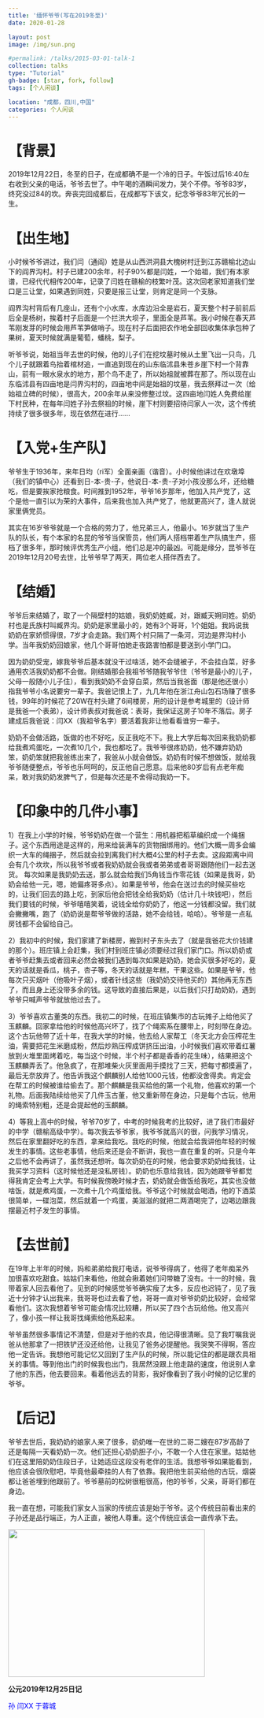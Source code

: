 ```yaml
---
title: '缅怀爷爷(写在2019冬至)'
date: 2020-01-28

layout: post
image: /img/sun.png

#permalink: /talks/2015-03-01-talk-1
collection: talks
type: "Tutorial"
gh-badge: [star, fork, follow]
tags: [个人闲谈]

location: "成都，四川,中国"
categories: 个人闲谈
---
```


# 【背景】

2019年12月22日，冬至的日子，在成都确不是一个冷的日子。午饭过后16:40左右收到父亲的电话，爷爷去世了。中午喝的酒瞬间发力，哭个不停。爷爷83岁，终究没过84的坎。奔丧完回成都后，在成都写下该文，纪念爷爷83年冗长的一生。

# 【出生地】

小时候爷爷讲过，我们闫（通阎）姓是从山西洪洞县大槐树村迁到江苏赣榆北边山下的阎界沟村。村子已建200余年，村子90%都是闫姓，一个始祖，我们有本家谱，已经代代相传200年，记录了闫姓在赣榆的枝繁叶茂。这次回老家知道我们堂口是三让堂，如果遇到同姓，只要是报三让堂，则肯定是同一个支脉。

阎界沟村背后有几座山，还有个小水库，水库边沿全是岩石，夏天整个村子前前后后全是杨树，挨着村子后面是一个拦洪大坝子，里面全是芦苇。我小时候在春天芦苇刚发芽的时候会用芦苇笋做哨子。现在村子后面把农作地全部回收集体承包种了果树，夏天时候就满是葡萄，蟠桃，梨子。

听爷爷说，始祖当年去世的时候，他的儿子们在挖坟墓时候从土里飞出一只鸟，几个儿子就跟着鸟抬着棺材追，一直追到现在的山东临沭县朱苍乡崖下村一个背靠山，前有一眼水泉水的地方，那个鸟不走了，所以始祖就被葬在那了。所以现在山东临沭县有四亩地是闫界沟村的，四亩地中间是始祖的坟墓，我去祭拜过一次（给始祖立碑的时候），很高大，200余年从来没修整过坟。这四亩地闫姓人免费给崖下村民种，在每年闫姓子孙去祭祖的时候，崖下村则要招待闫家人一次，这个传统持续了很多很多年，现在依然在进行......

# 【入党+生产队】
     
爷爷生于1936年，来年日均（ri军）全面亲画（谐音）。小时候他讲过在欢墩埠（我们的镇中心）还看到日-本-贵-子，他说日-本-贵-子对小孩没那么坏，还给糖吃，但是要挨家抢粮食。时间推到1952年，爷爷16岁那年，他加入共产党了，这个是他一直引以为荣的大事件，后来我也加入共产党了，他就更高兴了，逢人就说家里俩党员。

其实在16岁爷爷就是一个合格的劳力了，他兄弟三人，他最小。16岁就当了生产队的队长，有个本家的名昆的爷爷当保管员，他们两人搭档带着生产队搞生产，搭档了很多年，那时候评优秀生产小组，他们总是冲的最凶。可能是缘分，昆爷爷在2019年12月20号去世，比爷爷早了两天，两位老人搭伴西去了。

# 【结婚】

爷爷后来结婚了，取了一个隔壁村的姑娘，我奶奶姓臧，对，跟臧天朔同姓。奶奶村也是氏族村叫臧界沟。奶奶是家里最小的，她有3个哥哥，1个姐姐。我妈说我奶奶在家娇惯得很，7岁才会走路。我们两个村只隔了一条河，河边是界沟村小学。当年我奶奶回娘家，他几个哥哥怕她走夜路害怕都是要送到小学门口。

因为奶奶受宠，嫁我爷爷后基本就没干过啥活，她不会缝被子，不会挂白菜，好多通用农活我奶奶都不会做。刚结婚那会我祖爷爷随我爷爷住（爷爷是最小的儿子，父母一般随小儿子住），看到我奶奶不会穿白菜，然后当我爸面（那是他还很小）指我爷爷小名说要穷一辈子。我爸记恨上了，九几年他在浙江舟山包石场赚了很多钱，99年的时候花了20W在村头建了6间楼房，用的设计是参考城里的（设计师是我爸一个表弟），设计师表叔对我爸说：表哥，我保证这房子10年不落后。房子建成后我爸说：闫XX（我祖爷名字）要活着我非让他看看谁穷一辈子。

奶奶不会做活路，饭做的也不好吃，反正我吃不下。我上大学后每次回来我奶奶都给我煮鸡蛋吃，一次煮10几个，我也都吃了。我爷爷很疼奶奶，他不嫌弃奶奶笨，奶奶笨就把我爸练出来了，我爸从小就会做饭。奶奶有时候不想做饭，就给我爷爷随便整点，爷爷也乐呵呵的，反正他自己愿意。后来他80岁后有点老年痴呆，敢对我奶奶发脾气了，但是每次还是不舍得动我奶一下。

# 【印象中的几件小事】

1）在我上小学的时候，爷爷奶奶在做一个营生：用机器把稻草编织成一个绳捆子。这个东西用途是这样的，用来给装满车的货物捆绑用的。他们大概一周多会编织一大车的绳捆子，然后就会拉到离我们村大概4公里的村子去卖。这段距离中间会有几个坎坎，所以我爷爷或者我奶奶就会我或者弟弟或者哥哥跟随他们一起去送货。
每次如果是我奶奶去送，那么就会给我们5角钱当作零花钱（如果是我哥，奶奶会给他一元，嗯，她偏疼哥多点）。如果是爷爷，他会在送过去的时候买些吃的，让我们回去的路上吃，到家后他会把钱全给我奶奶（估计几十块钱吧），然后我们要钱的时候，爷爷嘻嘻笑着，说钱全给你奶奶了，他这一分钱都没留。我们就会撇撇嘴，跑了（奶奶说是帮爷爷做的活路，她不会给钱，哈哈）。爷爷是一点私房钱都不会留给自己。

2）我初中的时候，我们家建了新楼房，搬到村子东头去了（就是我爸花大价钱建的那个）。班庄镇上会赶集，我们村到班庄镇必须要经过我们家门口。所以奶奶或者爷爷赶集去或者回来必然会被我们遇到每次如果是奶奶，她会买很多好吃的，夏天的话就是香瓜，桃子，杏子等，冬天的话就是年糕，干果这些。如果是爷爷，他每次只买烟叶（他吸叶子烟），或者针线这些（我奶奶交待他买的）其他再无东西了，而且身上还没带多余的钱。这导致的直接后果是，以后我们只打劫奶奶，遇到爷爷只喊声爷爷就放他过去了。

3）爷爷喜欢古董类的东西。我初二的时候，在班庄镇集市的古玩摊子上给他买了玉麒麟。回家拿给他的时候他高兴坏了，找了个绳索系在腰带上，时刻带在身边。这个古玩他带了近十年，在我大学的时候，他去给人家帮工（冬天北方会压榨花生油，需要把花生米磨成粉，然后炒熟压榨成饼挤压出油，小时候我们喜欢带着红薯放到火堆里面烤着吃，每当这个时候，半个村子都是香香的花生味），结果把这个玉麒麟弄丢了。他急疯了，在那堆柴火灰里面用手摸找了三天，把每寸都摸遍了，最后无奈放弃了。他告诉我这个麒麟别人给他1000元钱，他都没舍得卖。肯定会在帮工的时候被谁给偷去了。那个麒麟是我买给他的第一个礼物，他喜欢的第一个礼物。后面我陆续给他买了几件玉古董，他又重新带在身边，只是每个古玩，他用的绳索特别粗，还是会提起他的玉麒麟。

4）等我上高中的时候，爷爷70岁了，中考的时候我考的比较好，进了我们市最好的中学（赣榆高级中学）。每次我去爷爷家，我爷爷就高兴的很，问我学习情况，然后在家里翻好吃的东西，拿来给我吃。我吃的时候，他就会给我讲他年轻的时候发生的事情。这些老事情，他后来还是会不断讲，我也一直在重复的听。只是今年之后他不会再讲了，虽然我还想听。每次奶奶在的时候，他会要求奶奶给我钱，让我买学习资料（这时候他还是没私房钱）。奶奶也乐意给我钱，因为她跟爷爷都觉得我肯定会考上大学。有时候我傍晚时候才去，奶奶就会做饭给我吃，其实也没做啥饭，就是煮鸡蛋，一次煮十几个鸡蛋给我。爷爷这个时候就会喝酒，他的下酒菜很简单，一碟泡菜，然后就着一个鸡蛋，美滋滋的就把二两酒喝完了，边喝边跟我摆最近村子发生的事情。

# 【去世前】

在19年上半年的时候，妈和弟弟给我打电话，说爷爷得病了，他得了老年痴呆外加很喜欢吃甜食。姑姑们来看他，他就会揪着她们问带糖了没有。十一的时候，我带着家人回去看他了。见到的时候感觉爷爷确实瘦了太多，反应也迟钝了，见了我近十分钟才认出我来，我哥哥也过去看了他，哥哥一直对爷爷奶奶比较好，会经常看他们。这次我想着爷爷可能会情况比较糟，所以买了四个古玩给他。他又高兴了，像小孩一样让我哥找绳索给他系起来。

爷爷虽然很多事情记不清楚，但是对于他的农具，他记得很清晰。见了我叮嘱我说爸从他那拿了一把铁铲还没还给他，让我见了爸务必提醒他。我哭笑不得啊，答应他一定告诉。我想他可能记忆又回到了生产队的时候，所以能记住的都是跟农具相关的事情。等到他出门的时候我也出门，我居然没跟上他走路的速度，他说别人拿了他的东西，他去要回来。看着他远去的背影，我好像看到了我小时候的记忆里的爷爷。

# 【后记】 

爷爷去世后，我奶奶的娘家人来了很多，奶奶唯一在世的二哥二嫂在87岁高龄了还是每隔一天看奶奶一次。他们还担心奶奶胆子小，不敢一个人住在家里。姑姑他们在这里陪奶奶住段日子，让她适应这段没有老伴的生活。我想爷爷如果能看到，他应该会很欣慰吧，毕竟他最牵挂的人有了依靠。我把他生前买给他的古玩，烟袋都让爸爸埋到他跟前了。爷爷墓前的松树很粗很高，他的爷爷，父亲，哥哥们都在身边。

我一直在想，可能我们家女人当家的传统应该是始于爷爷。这个传统目前看出来的子孙还是品行端正，为人正直，被他人尊重。这个传统应该会一直传承下去。

<img src="https://chaoxiyan1225.github.io/img/gexing/youdeng.jpg" align="center" height="300" width="400">

**公元2019年12月25日记**      

<font color=blue>孙 闫XX 于蓉城</font>

                                 
